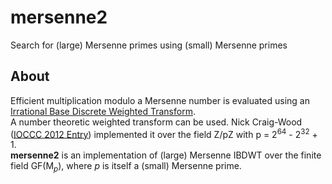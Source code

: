 # mersenne2
Search for (large) Mersenne primes using (small) Mersenne primes

## About

Efficient multiplication modulo a Mersenne number is evaluated using an [Irrational Base Discrete Weighted Transform](https://www.ams.org/journals/mcom/1994-62-205/S0025-5718-1994-1185244-1/).  
A number theoretic weighted transform can be used. Nick Craig-Wood ([IOCCC 2012 Entry](https://github.com/ncw/ioccc2012/)) implemented it over the field Z/pZ with p = 2<sup>64</sup> - 2<sup>32</sup> + 1.  
**mersenne2** is an implementation of (large) Mersenne IBDWT over the finite field GF(M<sub>*p*</sub>), where *p* is itself a (small) Mersenne prime.  